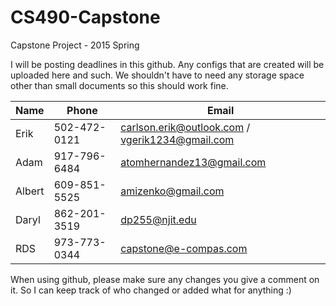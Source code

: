# CS490-Capstone
Capstone Project - 2015 Spring

I will be posting deadlines in this github. Any configs that are created will be uploaded here and such. We shouldn't have to need any storage space other than small documents so this should work fine.


| Name        | Phone        |   Email      |
| ----------  | ----------   |   ---------- |
| Erik        | 502-472-0121 |   carlson.erik@outlook.com / vgerik1234@gmail.com |
| Adam        | 917-796-6484 |   atomhernandez13@gmail.com |
| Albert      | 609-851-5525 |   amizenko@gmail.com        |
| Daryl       | 862-201-3519 |   dp255@njit.edu            |
| RDS         | 973-773-0344 |   capstone@e-compas.com     |


When using github, please make sure any changes you give a comment on it. So I can keep track of who changed or added what for anything :)
